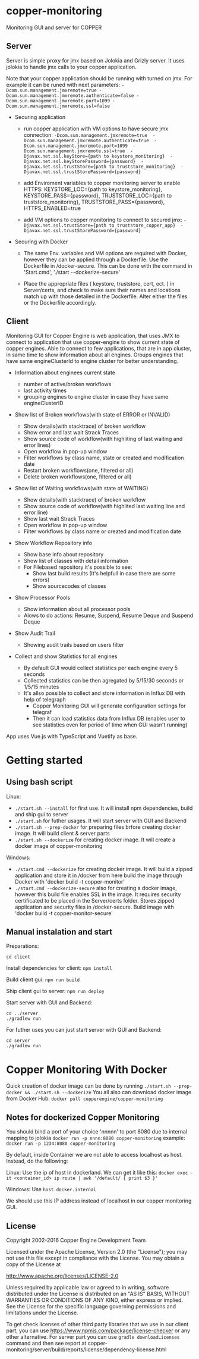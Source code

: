 # copper-monitoring
Monitoring GUI and server for COPPER

## Server
Server is simple proxy for jmx based on Jolokia and Grizly server. It uses jolokia to handle jmx calls to your copper application.

Note that your copper application should be running with turned on jmx. For example it can be runed with next parameters: 
`-Dcom.sun.management.jmxremote=true -Dcom.sun.management.jmxremote.authenticate=false -Dcom.sun.management.jmxremote.port=1099 -Dcom.sun.management.jmxremote.ssl=false` 

* Securing application
    * run copper application with VM options to have secure jmx connection: 
        `-Dcom.sun.management.jmxremote=true 
        -Dcom.sun.management.jmxremote.authenticate=true 
        -Dcom.sun.management.jmxremote.port=1099 
        -Dcom.sun.management.jmxremote.ssl=true 
        -Djavax.net.ssl.keyStore={path to keystore_monitoring} 
        -Djavax.net.ssl.keyStorePassword={password} 
        -Djavax.net.ssl.trustStore={path to truststore_monitoring} 
        -Djavax.net.ssl.trustStorePassword={password}` 

   * add Enviroment variables to copper monitoring server to enable HTTPS: 
        KEYSTORE_LOC={path to keystore_monitoring}, 
        KEYSTORE_PASS={password}, 
        TRUSTSTORE_LOC={path to truststore_monitoring}, 
        TRUSTSTORE_PASS={password}, 
        HTTPS_ENABLED=true
        
    * add VM options to copper monitoring to connect to secured jmx: 
        `-Djavax.net.ssl.trustStore={path to truststore_copper_app} 
        -Djavax.net.ssl.trustStorePassword={password}`

* Securing with Docker

    * The same Env. variables and VM options are required with Docker, however they can be applied
    through a Dockerfile. Use the Dockerfile in /docker-secure. This can be done with the command
    in 'Start.cmd', './start --dockerize-secure'
    
    * Place the appropriate files ( keystore, truststore, cert, ect. ) in Server/certs, and check to
    make sure their names and locations match up with those detailed in the Dockerfile. Alter either the
    files or the Dockerfile accordingly. 

## Client 

Monitoring GUI for Copper Engine is web application, that uses JMX to connect to application that use copper-engine to show current state of copper engines. Able to connect to few applications, that are in app cluster, in same time to show information about all engines. Groups engines that have same engineClusterId to engine cluster for better understanding.  

* Information about enginees current state
    * number of active/broken workflows
    * last activity times
    * grouping engines to engine cluster in case they have same engineClusterID

* Show list of Broken workflows(with state of ERROR or INVALID)
    * Show details(with stacktrace) of broken workflow
    * Show error and last wait Strack Traces
    * Show source code of workflow(with highliting of last waiting and error lines)
    * Open workflow in pop-up window
    * Filter workflows by class name, state or created and modification date 
    * Restart broken workflows(one, filtered or all)
    * Delete broken workflows(one, filtered or all) 

* Show list of Waiting workflows(with state of WAITING)
    * Show details(with stacktrace) of broken workflow
    * Show source code of workflow(with highlited last waiting line and error line)
    * Show last wait Strack Traces
    * Open workflow in pop-up window
    * Filter workflows by class name or created and modification date

* Show Workflow Repository info
    * Show base info about repository
    * Show list of classes with detail information
    * For Filebased repository it's possible to see:
        * Show last build results (It's helpfull in case there are some errors)
        * Show sourcecodes of classes

* Show Processor Pools
    * Show information about all processor pools
    * Alows to do actions: Resume, Suspend, Resume Deque and Suspend Deque

* Show Audit Trail
    * Showing audit trails based on users filter

* Collect and show Statistics for all engines
    * By default GUI would collect statistics per each engine every 5 seconds
    * Collected statistics can be then agregated by 5/15/30 seconds or 1/5/15 minutes
    * It's allso possible to collect and store information in Influx DB with help of telegraph
        * Copper Monitoring GUI will generate configuration settings for telegraf
        * Then it can load statistics data from Influx DB (enables user to see statistics even for period of time when GUI wasn't running)

App uses Vue.js with TypeScript and Vuetify as base.


# Getting started
## Using bash script
Linux:
* `./start.sh --install` for first use. It will install npm dependencies, build and ship gui to server
* `./start.sh` for futher usages. It will start server with GUI and Backend
* `./start.sh --prep-docker` for preparing files brfore creating docker image. It will build client & server parts
* `./start.sh --dockerize` for creating docker image. It will create a docker image of copper-monitoring

Windows:
* `./start.cmd --dockerize` for creating docker image. It will build a zipped application and store it in /docker
                            from here build the image through Docker with 'docker build -t copper-monitor'
* `./start.cmd --dockerize-secure` also for creating a docker image, however this build file enables SSL in the 
                                    image. It requires security certificated to be placed in the Server/certs
                                    folder. Stores zipped application and security files in /docker-secure.
                                    Build image with 'docker build -t copper-monitor-secure'

## Manual instalation and start
Preparations:

`cd client`

Install dependencies for client: `npm install`

Build client gui: `npm run build`

Ship client gui to server: `npm run deploy`

Start server with GUI and Backend:
```
cd ../server
./gradlew run
```

For futher uses you can just start server with GUI and Backend:
```
cd server
./gradlew run
```


# Copper Monitoring With Docker
Quick creation of docker image can be done by running `./start.sh --prep-docker && ./start.sh --dockerize`
You all also can download docker image from Docker Hub: `docker pull copperengine/copper-monitoring`

## Notes for dockerized Copper Monitoring
You should bind a port of your choice 'nnnnn' to port 8080 due to internal mapping to jolokia
`docker run -p nnnn:8080 copper-monitoring`
example: `docker run -p 1234:8080 copper-monitoring`

By default, inside Container we are not able to access localhost as host. Instead, do the following:
 
Linux:
Use the ip of host in dockerland. We can get it like this: 
`docker exec -it <container_id> ip route | awk '/default/ { print $3 }'`

Windows:
Use `host.docker.internal`

We should use this IP address instead of localhost in our copper monitoring GUI.

License
-----------------
Copyright 2002-2016 Copper Engine Development Team

Licensed under the Apache License, Version 2.0 (the "License");
you may not use this file except in compliance with the License.
You may obtain a copy of the License at

http://www.apache.org/licenses/LICENSE-2.0

Unless required by applicable law or agreed to in writing, software
distributed under the License is distributed on an "AS IS" BASIS,
WITHOUT WARRANTIES OR CONDITIONS OF ANY KIND, either express or implied.
See the License for the specific language governing permissions and
limitations under the License.

To get check licenses of other third party libraries that we use in our client part, 
you can use https://www.npmjs.com/package/license-checker or any other alternative.
For server part you can use `gradle downloadLicenses` command and then see report at
copper-monitoring/server/build/reports/license/dependency-license.html  